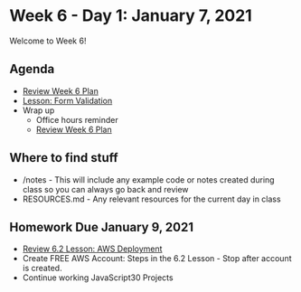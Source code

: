 # Week 6 - Day 1: January 7, 2021

Welcome to Week 6!

## Agenda


- [Review Week 6 Plan](https://learn.digitalcrafts.com/flex/#_5-6-handling-user-input)
- [Lesson: Form Validation](https://learn.digitalcrafts.com/flex/lessons/handling-user-input/form-validation/)
- Wrap up
  - Office hours reminder
  - [Review Week 6 Plan](https://learn.digitalcrafts.com/flex/#_5-6-handling-user-input)

## Where to find stuff
- /notes - This will include any example code or notes created during class so you can always go back and review
- RESOURCES.md - Any relevant resources for the current day in class

## Homework Due January 9, 2021
- [Review 6.2 Lesson: AWS Deployment](https://learn.digitalcrafts.com/flex/lessons/handling-user-input/aws-deployment/#learning-objectives)
- Create FREE AWS Account: Steps in the 6.2 Lesson - Stop after account is created.
- Continue working JavaScript30 Projects

